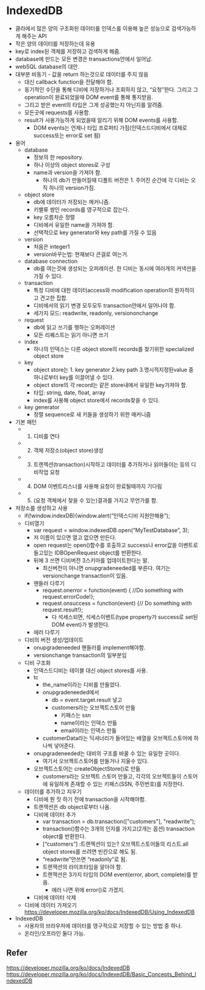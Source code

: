 # IndexedDB
- 클라에서 많은 양의 구조화된 데이터를 인덱스를 이용해 높은 성능으로 검색가능하게 해주는 API
- 작은 양의 데이터를 저장하는데 유용
- key로 index된 객체를 저장하고 검색하게 해줌.
- database에 만드는 모든 변경은 transactions안에서 일어남.
- webSQL database의 대안.
- 대부분 비동기 - 값을 return 하는것으로 데이터를 주지 않음
    - 대신 callback function을 전달해야 함.
    - 동기적인 수단을 통해 디비에 저장하거나 조회하지 않고, “요청”한다. 그리고 그 operation이 완료되었을때 DOM event를 통해 통지받음.
    - 그리고 받은 event의 타입은 그게 성공했는지 아닌지를 알려줌.
    - 모든곳에 requests를 사용함.
    - result가 사용가능하게 되었을때 알리기 위해 DOM events를 사용함.
        - DOM events는 언제나 타입 프로퍼티 가짐(인덱스드디비에서 대체로 success또는 error로 set 됨)
- 용어
    - database
        - 정보의 한 repository.
        - 하나 이상의 object stores로 구성
        - name과 version을 가져야 함.
            - 하나의 db가 만들어질때 디폴트 버전은 1. 주어진 순간에 각 디비는 오직 하나의 version가짐.
    - object store
        - db에 데이터가 저장되는 메커니즘.
        - 키밸류 쌍인 records를 영구적으로 잡는다.
        - key 오름차순 정렬
        - 디비에서 유일한 name을 가져야 함.
        - 선택적으로 key generator와 key path를 가질 수 있음
    - version
        - 처음은 integer1
        - version바꾸는법: 현재보다 큰걸로 여는거.
    - database connection
        - db를 여는것에 생성되는 오퍼레이션. 한 디비는 동시에 여러개의 커넥션을 가질 수 있다.
    - transaction
        - 특정 디비에 대한 데이터access와 modification operation의 원자적이고 견고한 집합.
        - 디비에서의 읽기 변경 모두모두 transaction안에서 일어나야 함.
        - 세가지 모드:  readwrite, readonly, versiononchange
    - request
        - db에 읽고 쓰기를 행하는 오퍼레이션
        - 모든 리퀘스트는 읽기 아니면 쓰기
    - index
        - 하나의 인덱스는 다른 object store의 records를 찾기위한 specialized object store
    - key
        - object store는 1. key generator 2.key path 3.명시적지정된value 중 하나로부터 key를 이끌어낼 수 있다.
        - object store의 각 record는 같은 store내에서 유일한 key가져야 함.
        - 타입: string, date, float, array
        - index를 사용해 object store에서 records찾을 수 있다.
    - key generator
        - 정렬 sequence로 새 키들을 생성하기 위한 매커니즘
- 기본 패턴
    - 1. 디비를 연다
    - 2. 객체 저장소(object store)생성
    - 3. 트랜젝션(transaction)시작하고 데이터를 추가하거나 읽어들이는 등의 디비작업 요청
    - 4. DOM 이벤트리스너를 사용해 요청이 완료될때까지 기다림
    - 5. (요청 객체에서 찾을 수 있는)결과를 가지고 무언가를 함.
- 저장소를 생성하고 사용
    - if(!window.indexDB){window.alert(“인덱스디비 지원안해용”);
    - 디비열기
        - var request = window.indexedDB.open(“MyTestDatabase”, 3);
        - 저 이름이 있으면 열고 없으면 만든다.
        - open request는 open()함수를 호출하고 success나 error값을 이벤트로 들고있는 IDBOpenRequest object를 반환한다.
        - 뒤에 3 쓰면 디비버전 3스키마를 업데이트한다는 말.
            - 최신버전이 아니면 onupgradeneeded를 부른다. 여기는 versionchange transaction이 있음.
        - 핸들러 다루기
            - request.onerror = function(event) { //Do something with request.errorCode!};
            - request.onsuccess = function(event) {// Do something with request.result!};
                - 다 석세스되면, 석세스이벤트(type property가 success로 set된 DOM event)가 발생한다.
        - 에러 다루기
    - 디비의 버전 생성/업데이트
        - onupgradeneeded 핸들러를 implement해야함.
        - versionchange transaction의 일부분임
    - 디비 구조화
        - 인덱스드디비는 테이블 대신 object stores를 사용.
        - tc
            - the_name이라는 디비를 만들었다.
            - onupgradeneeded에서
                - db = event.target.result 넣고
                - customers라는 오브젝트스토어 만듦
                    - 키패스는 ssn
                    - name이라는 인덱스 만듦
                    - email이라는 인덱스 만듦
            - customerData라는 딕셔너리가 들어있는 배열을 오브젝트스토어에 하나씩 넣어준다.
        - onupgradeneeded는 대비의 구조를 바꿀 수 있는 유일한 곳이다.
            - 여기서 오브젝트스토어를 만들거나 지울수 있다.
        - 오브젝트스토어는 createObjectStore()로 만듦
            - customers라는 오브젝트 스토어 만들고, 각각의 오브젝트들이 스토어에 유일하게 존재할 수 있는 키패스(SSN, 주민번호)를 지정한다.
    - 데이터를 추가하고 지우기
        - 디비에 뭔 짓 하기 전에 transaction을 시작해야함.
        - 트랜잭션은 db object로부터 나옴.
        - 디비에 데이터 추가
            - var transaction = db.transaction(["customers"], "readwrite”);
            - transaction()함수는 3개의 인자를 가지고(2개는 옵션) transaction object를 반환한다.
            - [“customers”] :트랜젝션이 있는?  오브젝트스토어들의 리스트.all object stores를 쓰려면 빈칸으로 해도 됨.
            - “readwrite”안쓰면 “readonly”로 됨.
            - 트랜잭션의 라이프타임을 알아야 함.
            - 트랜잭션은 3가지 타입의 DOM event(error, abort, complete)를 받음.
                - 에러 나면 위에 error()로 가겠지.
        - 디비에 데이터 삭제
    - 디비에 데이터 가져오기
https://developer.mozilla.org/ko/docs/IndexedDB/Using_IndexedDB
- IndexedDB
    - 사용자의 브라우저에 데이터를 영구적으로 저장할 수 있는 방법 중 하나.
    - 온라인/오프라인 둘다 가능.

## Refer
https://developer.mozilla.org/ko/docs/IndexedDB
https://developer.mozilla.org/ko/docs/IndexedDB/Basic_Concepts_Behind_IndexedDB

